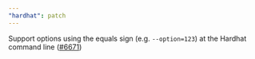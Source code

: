 ```yaml
---
"hardhat": patch
---
```


Support options using the equals sign (e.g. `--option=123`) at the Hardhat command line ([#6671](https://github.com/NomicFoundation/hardhat/issues/6671))
